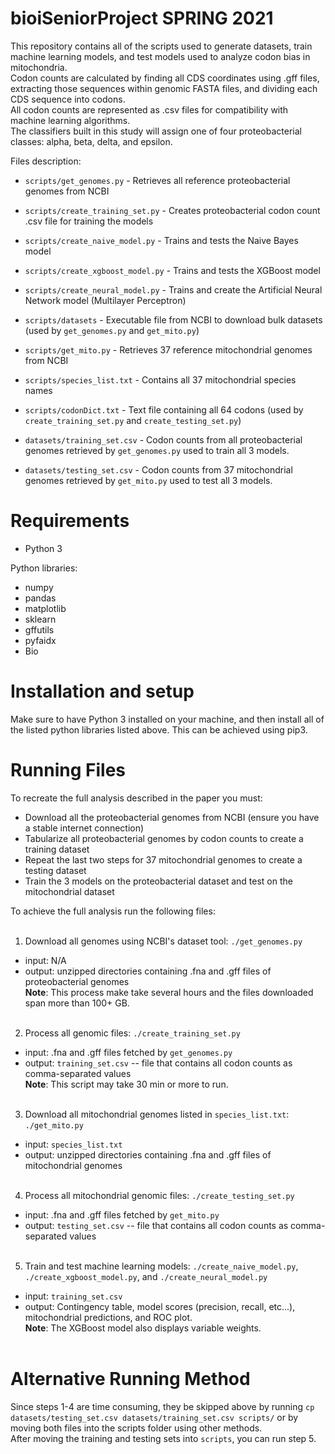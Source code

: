 # bioiSeniorProject SPRING 2021

This repository contains all of the scripts used to generate datasets, train machine learning models, and test models used to analyze codon bias in mitochondria.  
Codon counts are calculated by finding all CDS coordinates using .gff files, extracting those sequences within genomic FASTA files, and dividing each CDS sequence into codons.  
All codon counts are represented as .csv files for compatibility with machine learning algorithms.  
The classifiers built in this study will assign one of four proteobacterial classes: alpha, beta, delta, and epsilon.

Files description:
* `scripts/get_genomes.py` - Retrieves all reference proteobacterial genomes from NCBI
* `scripts/create_training_set.py` - Creates proteobacterial codon count .csv file for training the models
* `scripts/create_naive_model.py` - Trains and tests the Naive Bayes model
* `scripts/create_xgboost_model.py` - Trains and tests the XGBoost model
* `scripts/create_neural_model.py` - Trains and create the Artificial Neural Network model (Multilayer Perceptron)
* `scripts/datasets` - Executable file from NCBI to download bulk datasets (used by `get_genomes.py` and `get_mito.py`)
* `scripts/get_mito.py` - Retrieves 37 reference mitochondrial genomes from NCBI
* `scripts/species_list.txt` - Contains all 37 mitochondrial species names
* `scripts/codonDict.txt` - Text file containing all 64 codons (used by `create_training_set.py` and `create_testing_set.py`)  

* `datasets/training_set.csv` - Codon counts from all proteobacterial genomes retrieved by `get_genomes.py` used to train all 3 models.
* `datasets/testing_set.csv` - Codon counts from 37 mitochondrial genomes retrieved by `get_mito.py` used to test all 3 models.

# Requirements
* Python 3

Python libraries:
* numpy
* pandas
* matplotlib
* sklearn
* gffutils
* pyfaidx
* Bio

# Installation and setup
Make sure to have Python 3 installed on your machine, and then install all of the listed python libraries listed above. This can be achieved using pip3.

# Running Files
To recreate the full analysis described in the paper you must:
* Download all the proteobacterial genomes from NCBI (ensure you have a stable internet connection)
* Tabularize all proteobacterial genomes by codon counts to create a training dataset
* Repeat the last two steps for 37 mitochondrial genomes to create a testing dataset
* Train the 3 models on the proteobacterial dataset and test on the mitochondrial dataset

To achieve the full analysis run the following files: 
<br/><br/> 
1. Download all genomes using NCBI's dataset tool: `./get_genomes.py`
* input: N/A
* output: unzipped directories containing .fna and .gff files of proteobacterial genomes  
**Note**: This process make take several hours and the files downloaded span more than 100+ GB.
<br/><br/>
2. Process all genomic files: `./create_training_set.py`
* input: .fna and .gff files fetched by `get_genomes.py`
* output: `training_set.csv` -- file that contains all codon counts as comma-separated values  
**Note**: This script may take 30 min or more to run.
<br/><br/>
3. Download all mitochondrial genomes listed in `species_list.txt`: `./get_mito.py`
* input: `species_list.txt`
* output: unzipped directories containing .fna and .gff files of mitochondrial genomes
<br/><br/>
4. Process all mitochondrial genomic files: `./create_testing_set.py`
* input: .fna and .gff files fetched by `get_mito.py`
* output: `testing_set.csv` -- file that contains all codon counts as comma-separated values
<br/><br/>
5. Train and test  machine learning models: `./create_naive_model.py`, `./create_xgboost_model.py`, and `./create_neural_model.py`
* input: `training_set.csv`
* output: Contingency table, model scores (precision, recall, etc...), mitochondrial predictions, and ROC plot.  
**Note**: The XGBoost model also displays variable weights.
<br/><br/>
# Alternative Running Method
Since steps 1-4 are time consuming, they be skipped above by running `cp datasets/testing_set.csv datasets/training_set.csv scripts/` or by moving both files into the scripts folder using other methods.  
After moving the training and testing sets into `scripts`, you can run step 5.


